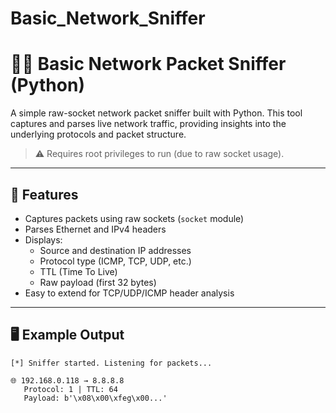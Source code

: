 #   Basic_Network_Sniffer
# 🕵️‍♂️ Basic Network Packet Sniffer (Python)

A simple raw-socket network packet sniffer built with Python. This tool captures and parses live network traffic, providing insights into the underlying protocols and packet structure.
> ⚠️ Requires root privileges to run (due to raw socket usage).
---

## 🚀 Features

- Captures packets using raw sockets (`socket` module)
- Parses Ethernet and IPv4 headers
- Displays:
  - Source and destination IP addresses
  - Protocol type (ICMP, TCP, UDP, etc.)
  - TTL (Time To Live)
  - Raw payload (first 32 bytes)
- Easy to extend for TCP/UDP/ICMP header analysis
---

## 🖥️ Example Output

```text
[*] Sniffer started. Listening for packets...

🌐 192.168.0.118 → 8.8.8.8
   Protocol: 1 | TTL: 64
   Payload: b'\x08\x00\xfeg\x00...'
